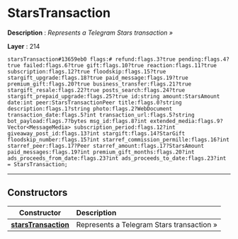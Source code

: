 # StarsTransaction

**Description** : *Represents a Telegram Stars transaction &raquo;*

**Layer** : 214

```tl
starsTransaction#13659eb0 flags:# refund:flags.3?true pending:flags.4?true failed:flags.6?true gift:flags.10?true reaction:flags.11?true subscription:flags.12?true floodskip:flags.15?true stargift_upgrade:flags.18?true paid_message:flags.19?true premium_gift:flags.20?true business_transfer:flags.21?true stargift_resale:flags.22?true posts_search:flags.24?true stargift_prepaid_upgrade:flags.25?true id:string amount:StarsAmount date:int peer:StarsTransactionPeer title:flags.0?string description:flags.1?string photo:flags.2?WebDocument transaction_date:flags.5?int transaction_url:flags.5?string bot_payload:flags.7?bytes msg_id:flags.8?int extended_media:flags.9?Vector<MessageMedia> subscription_period:flags.12?int giveaway_post_id:flags.13?int stargift:flags.14?StarGift floodskip_number:flags.15?int starref_commission_permille:flags.16?int starref_peer:flags.17?Peer starref_amount:flags.17?StarsAmount paid_messages:flags.19?int premium_gift_months:flags.20?int ads_proceeds_from_date:flags.23?int ads_proceeds_to_date:flags.23?int = StarsTransaction;
```

---

## Constructors

| Constructor | Description |
| :---: | :--- |
| [**starsTransaction**](constructor/starsTransaction) | Represents a Telegram Stars transaction » |